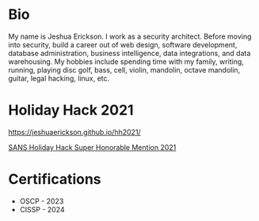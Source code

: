 # Bio
My name is Jeshua Erickson. I work as a security architect.
Before moving into security, build a career out of web design, software development, database administration, business intelligence, data integrations, and data warehousing. 
My hobbies include spending time with my family, writing, running, playing disc golf, bass, cell, violin, mandolin, octave mandolin, guitar, legal hacking, linux, etc.

# Holiday Hack 2021
<a href="https://jeshuaerickson.github.io/hh2021/">https://jeshuaerickson.github.io/hh2021/</a>

<a href="https://www.sans.org/mlp/holiday-hack-challenge-2023/winners-and-answers/">SANS Holiday Hack Super Honorable Mention 2021</a>

# Certifications
* OSCP - 2023
* CISSP - 2024